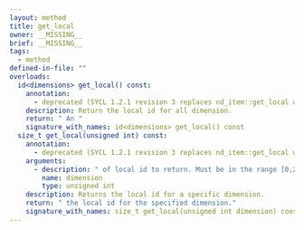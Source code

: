 ```yaml
---
layout: method
title: get_local
owner: __MISSING__
brief: __MISSING__
tags:
  - method
defined-in-file: ""
overloads:
  id<dimensions> get_local() const:
    annotation:
      - deprecated (SYCL 1.2.1 revision 3 replaces nd_item::get_local with nd_item::get_local_id.)
    description: Return the local id for all dimension.
    return: " An "
    signature_with_names: id<dimensions> get_local() const
  size_t get_local(unsigned int) const:
    annotation:
      - deprecated (SYCL 1.2.1 revision 3 replaces nd_item::get_local with nd_item::get_local_id.)
    arguments:
      - description: " of local id to return. Must be in the range [0,2]."
        name: dimension
        type: unsigned int
    description: Returns the local id for a specific dimension.
    return: " the local id for the specified dimension."
    signature_with_names: size_t get_local(unsigned int dimension) const
---
```


